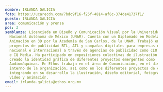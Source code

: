 ```yaml
---
nombre: IRLANDA GALICIA
foto: https://ucarecdn.com/7bdc9f16-f25f-4814-af6c-374de41737f1/
puesto: IRLANDA GALICIA
area: comunicación y prensa
pos: 3
semblanza: Licenciada en Diseño y Comunicación Visual por la Universidad
  Nacional Autónoma de México (UNAM). Cuenta con un Diplomado en Modelado y
  Animación en 3D por la Academia de San Carlos, de la UNAM. Trabajó en diversos
  proyectos de publicidad BTL, ATL y campañas digitales para empresas de talla
  nacional e internacional a través de agencias de publicidad como CIO Marketing
  e IQ Media. Ha participado en exposiciones colectivas de ilustración y ha
  creado la identidad gráfica de diferentes proyectos emergentes como
  Audiomáquinas. En Ethos trabaja en el área de Comunicación, en el diseño
  interno de la organización, así como en los diferentes proyectos de cada área,
  integrando en su desarrollo la ilustración, diseño editorial, fotografía,
  video y animación.
email: irlanda.galicia@ethos.org.mx
---
```

